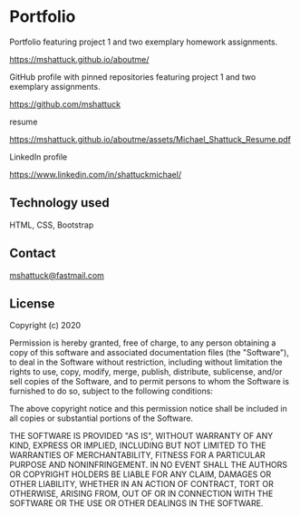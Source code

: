 # Portfolio

Portfolio featuring project 1 and two exemplary homework assignments.

https://mshattuck.github.io/aboutme/


GitHub profile with pinned repositories featuring project 1 and two exemplary assignments.

https://github.com/mshattuck


resume

https://mshattuck.github.io/aboutme/assets/Michael_Shattuck_Resume.pdf


LinkedIn profile

https://www.linkedin.com/in/shattuckmichael/


## Technology used

HTML, CSS, Bootstrap

## Contact

mshattuck@fastmail.com

## License

Copyright (c) 2020

Permission is hereby granted, free of charge, to any person obtaining a copy
of this software and associated documentation files (the "Software"), to deal
in the Software without restriction, including without limitation the rights
to use, copy, modify, merge, publish, distribute, sublicense, and/or sell
copies of the Software, and to permit persons to whom the Software is
furnished to do so, subject to the following conditions:

The above copyright notice and this permission notice shall be included in all
copies or substantial portions of the Software.

THE SOFTWARE IS PROVIDED "AS IS", WITHOUT WARRANTY OF ANY KIND, EXPRESS OR
IMPLIED, INCLUDING BUT NOT LIMITED TO THE WARRANTIES OF MERCHANTABILITY,
FITNESS FOR A PARTICULAR PURPOSE AND NONINFRINGEMENT. IN NO EVENT SHALL THE
AUTHORS OR COPYRIGHT HOLDERS BE LIABLE FOR ANY CLAIM, DAMAGES OR OTHER
LIABILITY, WHETHER IN AN ACTION OF CONTRACT, TORT OR OTHERWISE, ARISING FROM,
OUT OF OR IN CONNECTION WITH THE SOFTWARE OR THE USE OR OTHER DEALINGS IN THE
SOFTWARE.
